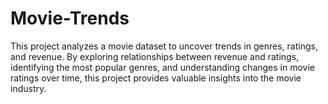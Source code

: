 # Movie-Trends
This project analyzes a movie dataset to uncover trends in genres, ratings, and revenue. By exploring relationships between revenue and ratings, identifying the most popular genres, and understanding changes in movie ratings over time, this project provides valuable insights into the movie industry.
